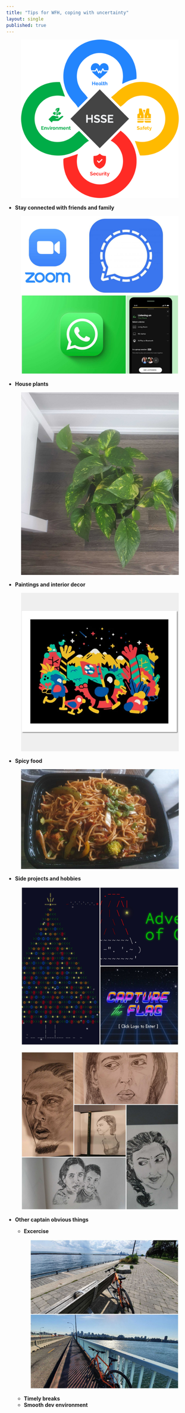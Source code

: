 ```yaml
---
title: "Tips for WFH, coping with uncertainty"
layout: single
published: true
---
```


<figure class="single">
    <a href="/assets/images/hsse.jpg"><img src="/assets/images/hsse.jpg"></a>
</figure>


- **Stay connected with friends and family**

<figure class="single">
    <a href="/assets/images/cconnected.jpg"><img src="/assets/images/cconnected.jpg"></a>
</figure>

- **House plants**

<figure class="single">
    <a href="/assets/images/plant.jpg"><img src="/assets/images/plant.jpg"></a>
</figure>

- **Paintings and interior decor**

<figure class="single">
    <a href="/assets/images/kurzgesagt.jpg"><img src="/assets/images/kurzgesagt.jpg"></a>
</figure>

- **Spicy food**

<figure class="single">
    <a href="/assets/images/spicy.jpg"><img src="/assets/images/spicy.jpg"></a>
</figure>

- **Side projects and hobbies**

<figure class="single">
    <a href="/assets/images/sideprojects.jpg"><img src="/assets/images/sideprojects.jpg"></a>
</figure>

<figure class="single">
    <a href="/assets/images/hobbies.jpg"><img src="/assets/images/hobbies.jpg"></a>
</figure>

- **Other captain obvious things**
    
    - **Excercise**

    <figure class="single">
        <a href="/assets/images/biking.jpg"><img src="/assets/images/biking.jpg"></a>
    </figure>

    - **Timely breaks**
    - **Smooth dev environment**
